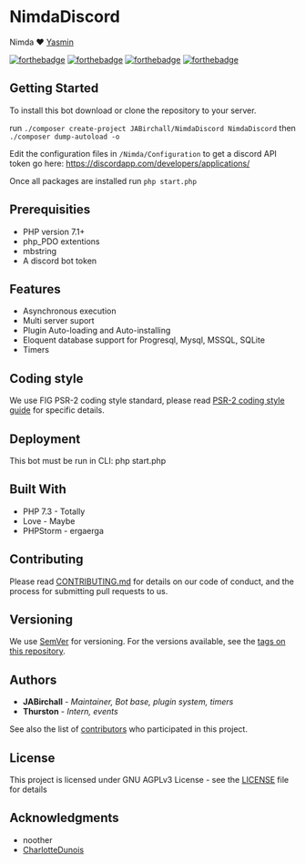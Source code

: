 # NimdaDiscord
Nimda ❤ [Yasmin](https://github.com/CharlotteDunois/Yasmin)

[![forthebadge](https://forthebadge.com/images/badges/built-with-love.svg)](https://forthebadge.com)
[![forthebadge](https://forthebadge.com/images/badges/built-by-developers.svg)](https://forthebadge.com)
[![forthebadge](https://forthebadge.com/images/badges/ages-18.svg)](https://forthebadge.com)
[![forthebadge](https://forthebadge.com/images/badges/60-percent-of-the-time-works-every-time.svg)](https://forthebadge.com)
## Getting Started

To install this bot download or clone the repository to your server.

run `./composer create-project JABirchall/NimdaDiscord NimdaDiscord` then `./composer dump-autoload -o`

Edit the configuration files in `/Nimda/Configuration` to get a discord API token go here: https://discordapp.com/developers/applications/

Once all packages are installed run `php start.php`

## Prerequisities

* PHP version 7.1+
* php_PDO extentions
* mbstring 
* A discord bot token

## Features

* Asynchronous execution
* Multi server suport
* Plugin Auto-loading and Auto-installing
* Eloquent database support for Progresql, Mysql, MSSQL, SQLite
* Timers

## Coding style

We use FIG PSR-2 coding style standard, please read [PSR-2 coding style guide](https://github.com/php-fig/fig-standards/blob/master/accepted/PSR-2-coding-style-guide.md) for specific details.

## Deployment

This bot must be run in CLI: php start.php

## Built With

* PHP 7.3 - Totally
* Love - Maybe
* PHPStorm - ergaerga

## Contributing

Please read [CONTRIBUTING.md](CONTRIBUTING.md) for details on our code of conduct, and the process for submitting pull requests to us.

## Versioning

We use [SemVer](http://semver.org/) for versioning. For the versions available, see the [tags on this repository](https://github.com/JABirchall/NimdaDiscord/tags). 

## Authors

* **JABirchall** - *Maintainer, Bot base, plugin system, timers*
* **Thurston** - *Intern, events*

See also the list of [contributors](https://github.com/JABirchall/NimdaDiscord/graphs/contributors) who participated in this project.

## License

This project is licensed under GNU AGPLv3 License - see the [LICENSE](LICENSE) file for details


## Acknowledgments

* noother
* [CharlotteDunois](https://github.com/CharlotteDunois)
